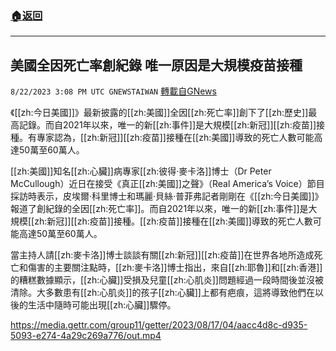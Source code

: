 ###  [:house:返回](README.md)
---


## 美國全因死亡率創紀錄  唯一原因是大規模疫苗接種
`8/22/2023 3:08 PM UTC GNEWSTAIWAN` [轉載自GNews](https://gnews.org/articles/1583799)



《[[zh:今日美國]]》最新披露的[[zh:美國]]全因[[zh:死亡率]]創下了[[zh:歷史]]最高記錄。而自2021年以來，唯一的新[[zh:事件]]是大規模[[zh:新冠]][[zh:疫苗]]接種。有專家認為，[[zh:新冠]][[zh:疫苗]]接種在[[zh:美國]]導致的死亡人數可能高達50萬至60萬人。  

[[zh:美國]]知名[[zh:心臟]]病專家[[zh:彼得·麥卡洛]]博士（Dr Peter McCullough）近日在接受《真正[[zh:美國]]之聲》（Real America’s  Voice）節目採訪時表示，皮埃爾·科里博士和瑪麗·貝絲·普菲弗記者剛剛在《[[zh:今日美國]]》報道了創紀錄的全因[[zh:死亡率]]。而自2021年以來，唯一的新[[zh:事件]]是大規模[[zh:新冠]][[zh:疫苗]]接種。[[zh:疫苗]]接種在[[zh:美國]]導致的死亡人數可能高達50萬至60萬人。

  

當主持人請[[zh:麥卡洛]]博士談談有關[[zh:新冠]][[zh:疫苗]]在世界各地所造成死亡和傷害的主要關注點時，[[zh:麥卡洛]]博士指出，來自[[zh:耶魯]]和[[zh:香港]]的糟糕數據顯示，[[zh:心臟]]受損及兒童[[zh:心肌炎]]問題經過一段時間後並沒被清除。大多數患有[[zh:心肌炎]]的孩子[[zh:心臟]]上都有疤痕，這將導致他們在以後的生活中隨時可能出現[[zh:心臟]]驟停。


https://media.gettr.com/group11/getter/2023/08/17/04/aacc4d8c-d935-5093-e274-4a29c269a776/out.mp4



